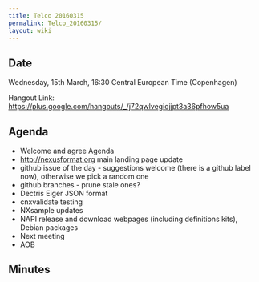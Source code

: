 ```yaml
---
title: Telco 20160315
permalink: Telco_20160315/
layout: wiki
---
```


Date
----

Wednesday, 15th March, 16:30 Central European Time (Copenhagen)

Hangout Link:
<https://plus.google.com/hangouts/_/j72qwlvegiojjpt3a36pfhow5ua>

Agenda
------

-   Welcome and agree Agenda
-   <http://nexusformat.org> main landing page update
-   github issue of the day - suggestions welcome (there is a github
    label now), otherwise we pick a random one
-   github branches - prune stale ones?
-   Dectris Eiger JSON format
-   cnxvalidate testing
-   NXsample updates
-   NAPI release and download webpages (including definitions kits),
    Debian packages
-   Next meeting
-   AOB

Minutes
-------
